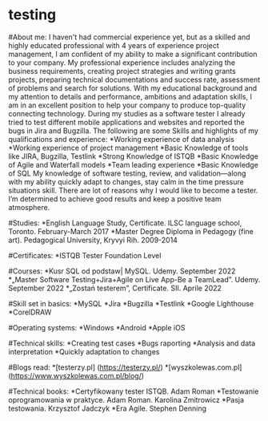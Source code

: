 # testing
#About me:
I haven't had commercial experience yet, but as a skilled and highly educated professional with 4 years of experience project management, I am confident of my ability to make a significant contribution to your company. My professional experience includes analyzing the business requirements, creating project strategies and writing grants projects, preparing technical documentations and success rate, assessment of problems and search for solutions. With my educational background and my attention to details and performance, ambitions and adaptation skills, I am in an excellent position to help your company to produce top-quality connecting technology.  During my studies as a software tester I already tried to test different mobile applications and websites and reported the bugs in Jira and Bugzilla. 
The following are some Skills and highlights of my qualifications and experience:
*Working experience of data analysis
*Working experience of project management
*Basic Knowledge of tools like JIRA, Bugzilla, Testlink
*Strong Knowledge of ISTQB
*Basic Knowledge of Agile and Waterfall models
*Team leading experience
*Basic Knowledge of SQL
My knowledge of software testing, review, and validation—along with my ability quickly adapt to changes, stay calm in the time pressure situations skill. There are lot of reasons why I would like to become a tester. I’m determined to achieve good results and keep a positive team atmosphere.

#Studies:
*English Language Study, Certificate. ILSC language school, Toronto. February-March 2017
*Master Degree Diploma in Pedagogy (fine art). Pedagogical University, Kryvyi Rih. 2009-2014

#Certificates:
*ISTQB Tester Foundation Level

#Courses:
*Kusr SQL od podstaw| MySQL. Udemy. September 2022
*„Master Software Testing+Jira+Agile on Live App-Be a TeamLead”. Udemy. September 2022
*„Zostań testerem”, Certificate. SII. Aprile 2022

#Skill set in basics:
*MySQL
*Jira
*Bugzilla
*Testlink
*Google Lighthouse
*CorelDRAW

#Operating systems:
*Windows
*Android
*Apple iOS

#Technical skills:
*Creating test cases
*Bugs raporting
*Analysis and data interpretation
*Quickly adaptation to changes

#Blogs read:
*[testerzy.pl] (https://testerzy.pl/)
*[wyszkolewas.com.pl] (https://www.wyszkolewas.com.pl/blog/)

#Technical books:
*Certyfikowany tester ISTQB. Adam Roman
*Testowanie oprogramowania w praktyce. Adam Roman. Karolina Zmitrowicz
*Pasja testowania. Krzysztof Jadczyk
*Era Agile. Stephen Denning
